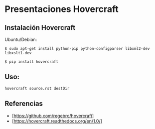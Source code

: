 Presentaciones Hovercraft
=========================

Instalación Hovercraft 
----------------------

Ubuntu/Debian:

	$ sudo apt-get install python-pip python-configparser libxml2-dev libxslt1-dev 

	$ pip install hovercraft

Uso:
----

	hovercraft source.rst destDir 

Referencias
-----------

* [https://github.com/regebro/hovercraft]
* [https://hovercraft.readthedocs.org/en/1.0/]
